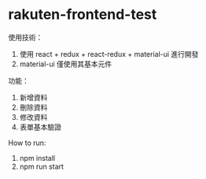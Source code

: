 # rakuten-frontend-test

使用技術：
1) 使用 react + redux + react-redux + material-ui 進行開發
2) material-ui 僅使用其基本元件

功能：
1) 新增資料
2) 刪除資料
3) 修改資料
4) 表單基本驗證

How to run:
1) npm install
2) npm run start

